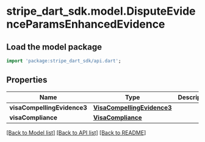 # stripe_dart_sdk.model.DisputeEvidenceParamsEnhancedEvidence

## Load the model package
```dart
import 'package:stripe_dart_sdk/api.dart';
```

## Properties
Name | Type | Description | Notes
------------ | ------------- | ------------- | -------------
**visaCompellingEvidence3** | [**VisaCompellingEvidence3**](VisaCompellingEvidence3.md) |  | [optional] 
**visaCompliance** | [**VisaCompliance**](VisaCompliance.md) |  | [optional] 

[[Back to Model list]](../README.md#documentation-for-models) [[Back to API list]](../README.md#documentation-for-api-endpoints) [[Back to README]](../README.md)


